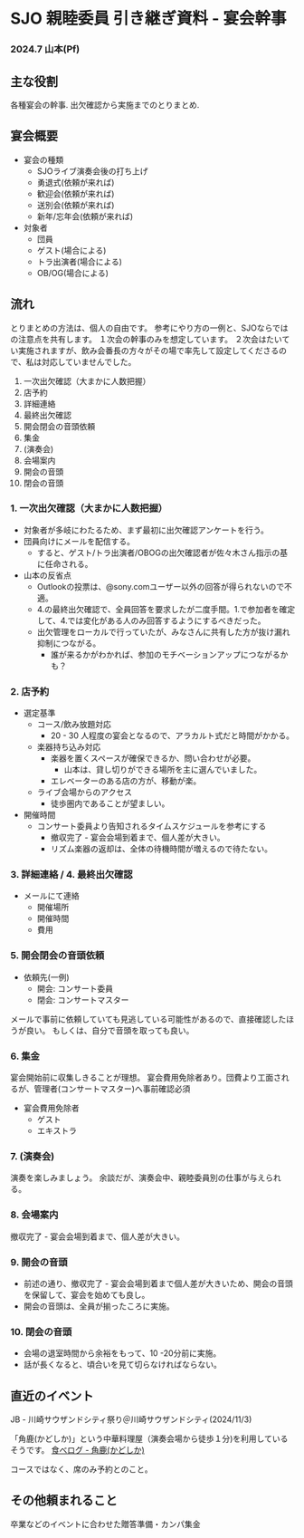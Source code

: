 # SJO 親睦委員 引き継ぎ資料 - 宴会幹事

### 2024.7 山本(Pf)

## 主な役割

各種宴会の幹事. 出欠確認から実施までのとりまとめ.

## 宴会概要

* 宴会の種類
  * SJOライブ演奏会後の打ち上げ
  * 勇退式(依頼が来れば)
  * 歓迎会(依頼が来れば)
  * 送別会(依頼が来れば)
  * 新年/忘年会(依頼が来れば)
* 対象者
  * 団員
  * ゲスト(場合による)
  * トラ出演者(場合による)
  * OB/OG(場合による)

## 流れ

とりまとめの方法は、個人の自由です。
参考にやり方の一例と、SJOならではの注意点を共有します。
１次会の幹事のみを想定しています。
２次会はたいてい実施されますが、飲み会番長の方々がその場で率先して設定してくださるので、私は対応していませんでした。

1. 一次出欠確認（大まかに人数把握）
2. 店予約
3. 詳細連絡
4. 最終出欠確認
5. 開会閉会の音頭依頼
6. 集金
7. (演奏会)
8. 会場案内
9. 開会の音頭
10. 閉会の音頭

### 1. 一次出欠確認（大まかに人数把握）
* 対象者が多岐にわたるため、まず最初に出欠確認アンケートを行う。
* 団員向けにメールを配信する。
  * すると、ゲスト/トラ出演者/OBOGの出欠確認者が佐々木さん指示の基に任命される。
* 山本の反省点
  * Outlookの投票は、@sony.comユーザー以外の回答が得られないので不適。
  * 4.の最終出欠確認で、全員回答を要求したが二度手間。1.で参加者を確定して、4.では変化がある人のみ回答するようにするべきだった。
  * 出欠管理をローカルで行っていたが、みなさんに共有した方が抜け漏れ抑制につながる。
    * 誰が来るかがわかれば、参加のモチベーションアップにつながるかも？

### 2. 店予約
* 選定基準
  * コース/飲み放題対応
    * 20 - 30 人程度の宴会となるので、アラカルト式だと時間がかかる。
  * 楽器持ち込み対応
    * 楽器を置くスペースが確保できるか、問い合わせが必要。
      * 山本は、貸し切りができる場所を主に選んでいました。
    * エレベーターのある店の方が、移動が楽。
  * ライブ会場からのアクセス
    * 徒歩圏内であることが望ましい。
* 開催時間
  * コンサート委員より告知されるタイムスケジュールを参考にする
    * 撤収完了 - 宴会会場到着まで、個人差が大きい。
    * リズム楽器の返却は、全体の待機時間が増えるので待たない。

### 3. 詳細連絡 / 4. 最終出欠確認
* メールにて連絡
  * 開催場所
  * 開催時間
  * 費用

### 5. 開会閉会の音頭依頼
* 依頼先(一例)
  * 開会: コンサート委員
  * 閉会: コンサートマスター

メールで事前に依頼していても見逃している可能性があるので、直接確認したほうが良い。
もしくは、自分で音頭を取っても良い。

### 6. 集金
宴会開始前に収集しきることが理想。
宴会費用免除者あり。団費より工面されるが、管理者(コンサートマスター)へ事前確認必須

* 宴会費用免除者 
  * ゲスト
  * エキストラ

### 7. (演奏会)
演奏を楽しみましょう。
余談だが、演奏会中、親睦委員別の仕事が与えられる。

### 8. 会場案内
撤収完了 - 宴会会場到着まで、個人差が大きい。

### 9. 開会の音頭
* 前述の通り、撤収完了 - 宴会会場到着まで個人差が大きいため、開会の音頭を保留して、宴会を始めても良し。
* 開会の音頭は、全員が揃ったころに実施。

### 10. 閉会の音頭
* 会場の退室時間から余裕をもって、10 -20分前に実施。
* 話が長くなると、頃合いを見て切らなければならない。

## 直近のイベント

JB - 川崎サウザンドシティ祭り＠川崎サウザンドシティ(2024/11/3)

「角鹿(かどしか)」という中華料理屋（演奏会場から徒歩１分)を利用しているそうです。
[食べログ - 角鹿(かどしか)](https://tabelog.com/kanagawa/A1405/A140503/14002187/)
 
コースではなく、席のみ予約とのこと。

## その他頼まれること
卒業などのイベントに合わせた贈答準備・カンパ集金